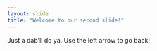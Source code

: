 ```yaml
---
layout: slide
title: "Welcome to our second slide!"
---
```

Just a dab'll do ya.
Use the left arrow to go back!
